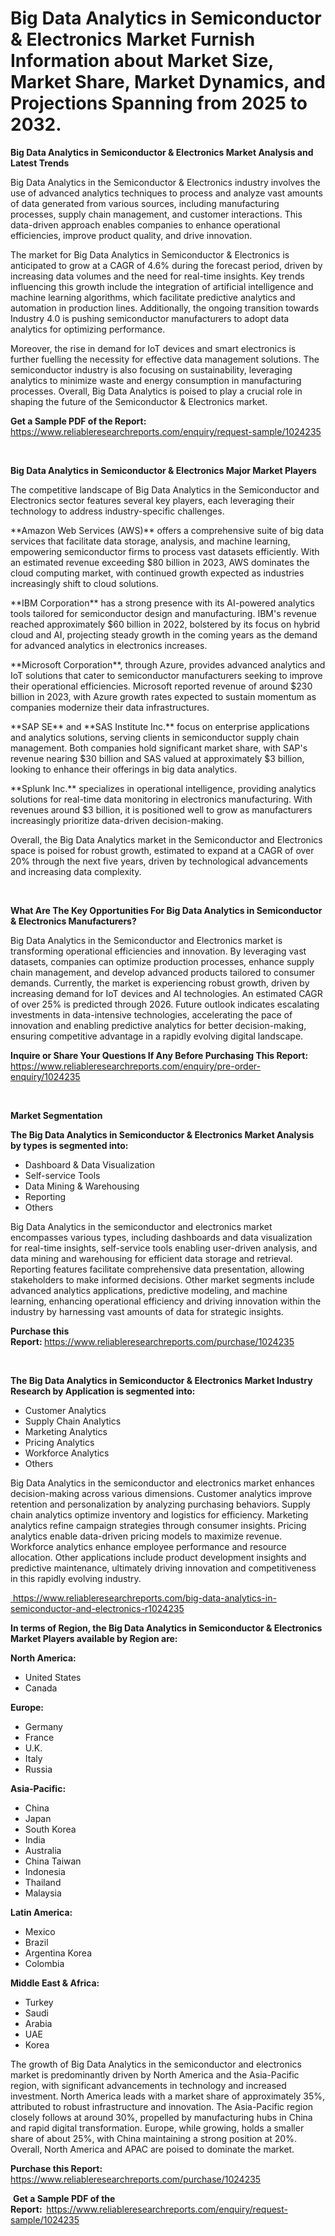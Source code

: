 <p><h1>Big Data Analytics in Semiconductor & Electronics Market Furnish Information about Market Size, Market Share, Market Dynamics, and Projections Spanning from 2025 to 2032.</h1></p><p><strong>Big Data Analytics in Semiconductor & Electronics Market Analysis and Latest Trends</strong></p>
<p><p>Big Data Analytics in the Semiconductor & Electronics industry involves the use of advanced analytics techniques to process and analyze vast amounts of data generated from various sources, including manufacturing processes, supply chain management, and customer interactions. This data-driven approach enables companies to enhance operational efficiencies, improve product quality, and drive innovation.</p><p>The market for Big Data Analytics in Semiconductor & Electronics is anticipated to grow at a CAGR of 4.6% during the forecast period, driven by increasing data volumes and the need for real-time insights. Key trends influencing this growth include the integration of artificial intelligence and machine learning algorithms, which facilitate predictive analytics and automation in production lines. Additionally, the ongoing transition towards Industry 4.0 is pushing semiconductor manufacturers to adopt data analytics for optimizing performance.</p><p>Moreover, the rise in demand for IoT devices and smart electronics is further fuelling the necessity for effective data management solutions. The semiconductor industry is also focusing on sustainability, leveraging analytics to minimize waste and energy consumption in manufacturing processes. Overall, Big Data Analytics is poised to play a crucial role in shaping the future of the Semiconductor & Electronics market.</p></p>
<p><strong>Get a Sample PDF of the Report:&nbsp;</strong> <a href="https://www.reliableresearchreports.com/enquiry/request-sample/1024235?utm_campaign=2295&utm_medium=2&utm_source=Github&utm_content=ia&utm_term=18042025&utm_id=big-data-analytics-in-semiconductor-electronics">https://www.reliableresearchreports.com/enquiry/request-sample/1024235</a></p>
<p>&nbsp;</p>
<p><strong>Big Data Analytics in Semiconductor & Electronics Major Market Players</strong></p>
<p><p>The competitive landscape of Big Data Analytics in the Semiconductor and Electronics sector features several key players, each leveraging their technology to address industry-specific challenges. </p><p>**Amazon Web Services (AWS)** offers a comprehensive suite of big data services that facilitate data storage, analysis, and machine learning, empowering semiconductor firms to process vast datasets efficiently. With an estimated revenue exceeding $80 billion in 2023, AWS dominates the cloud computing market, with continued growth expected as industries increasingly shift to cloud solutions.</p><p>**IBM Corporation** has a strong presence with its AI-powered analytics tools tailored for semiconductor design and manufacturing. IBM's revenue reached approximately $60 billion in 2022, bolstered by its focus on hybrid cloud and AI, projecting steady growth in the coming years as the demand for advanced analytics in electronics increases.</p><p>**Microsoft Corporation**, through Azure, provides advanced analytics and IoT solutions that cater to semiconductor manufacturers seeking to improve their operational efficiencies. Microsoft reported revenue of around $230 billion in 2023, with Azure growth rates expected to sustain momentum as companies modernize their data infrastructures.</p><p>**SAP SE** and **SAS Institute Inc.** focus on enterprise applications and analytics solutions, serving clients in semiconductor supply chain management. Both companies hold significant market share, with SAP's revenue nearing $30 billion and SAS valued at approximately $3 billion, looking to enhance their offerings in big data analytics.</p><p>**Splunk Inc.** specializes in operational intelligence, providing analytics solutions for real-time data monitoring in electronics manufacturing. With revenues around $3 billion, it is positioned well to grow as manufacturers increasingly prioritize data-driven decision-making.</p><p>Overall, the Big Data Analytics market in the Semiconductor and Electronics space is poised for robust growth, estimated to expand at a CAGR of over 20% through the next five years, driven by technological advancements and increasing data complexity.</p></p>
<p>&nbsp;</p>
<p><strong>What Are The Key Opportunities For Big Data Analytics in Semiconductor & Electronics Manufacturers?</strong></p>
<p><p>Big Data Analytics in the Semiconductor and Electronics market is transforming operational efficiencies and innovation. By leveraging vast datasets, companies can optimize production processes, enhance supply chain management, and develop advanced products tailored to consumer demands. Currently, the market is experiencing robust growth, driven by increasing demand for IoT devices and AI technologies. An estimated CAGR of over 25% is predicted through 2026. Future outlook indicates escalating investments in data-intensive technologies, accelerating the pace of innovation and enabling predictive analytics for better decision-making, ensuring competitive advantage in a rapidly evolving digital landscape.</p></p>
<p><strong>Inquire or Share Your Questions If Any Before Purchasing This Report:</strong> <a href="https://www.reliableresearchreports.com/enquiry/pre-order-enquiry/1024235?utm_campaign=2295&utm_medium=2&utm_source=Github&utm_content=ia&utm_term=18042025&utm_id=big-data-analytics-in-semiconductor-electronics">https://www.reliableresearchreports.com/enquiry/pre-order-enquiry/1024235</a></p>
<p>&nbsp;</p>
<p><strong>Market Segmentation</strong></p>
<p><strong>The Big Data Analytics in Semiconductor & Electronics Market Analysis by types is segmented into:</strong></p>
<p><ul><li>Dashboard & Data Visualization</li><li>Self-service Tools</li><li>Data Mining & Warehousing</li><li>Reporting</li><li>Others</li></ul></p>
<p><p>Big Data Analytics in the semiconductor and electronics market encompasses various types, including dashboards and data visualization for real-time insights, self-service tools enabling user-driven analysis, and data mining and warehousing for efficient data storage and retrieval. Reporting features facilitate comprehensive data presentation, allowing stakeholders to make informed decisions. Other market segments include advanced analytics applications, predictive modeling, and machine learning, enhancing operational efficiency and driving innovation within the industry by harnessing vast amounts of data for strategic insights.</p></p>
<p><strong>Purchase this Report:&nbsp;</strong><a href="https://www.reliableresearchreports.com/purchase/1024235?utm_campaign=2295&utm_medium=2&utm_source=Github&utm_content=ia&utm_term=18042025&utm_id=big-data-analytics-in-semiconductor-electronics">https://www.reliableresearchreports.com/purchase/1024235</a></p>
<p>&nbsp;</p>
<p><strong>The Big Data Analytics in Semiconductor & Electronics Market Industry Research by Application is segmented into:</strong></p>
<p><ul><li>Customer Analytics</li><li>Supply Chain Analytics</li><li>Marketing Analytics</li><li>Pricing Analytics</li><li>Workforce Analytics</li><li>Others</li></ul></p>
<p><p>Big Data Analytics in the semiconductor and electronics market enhances decision-making across various dimensions. Customer analytics improve retention and personalization by analyzing purchasing behaviors. Supply chain analytics optimize inventory and logistics for efficiency. Marketing analytics refine campaign strategies through consumer insights. Pricing analytics enable data-driven pricing models to maximize revenue. Workforce analytics enhance employee performance and resource allocation. Other applications include product development insights and predictive maintenance, ultimately driving innovation and competitiveness in this rapidly evolving industry.</p></p>
<p><a href="https://www.reliableresearchreports.com/big-data-analytics-in-semiconductor-and-electronics-r1024235?utm_campaign=2295&utm_medium=2&utm_source=Github&utm_content=ia&utm_term=18042025&utm_id=big-data-analytics-in-semiconductor-electronics">&nbsp;https://www.reliableresearchreports.com/big-data-analytics-in-semiconductor-and-electronics-r1024235</a></p>
<p><strong>In terms of Region, the Big Data Analytics in Semiconductor & Electronics Market Players available by Region are:</strong></p>
<p>
    <p> <strong> North America: </strong>
        <ul>
            <li>United States</li>
            <li>Canada</li>
        </ul>
        </p> 
    <p> <strong> Europe: </strong>
        <ul>
            <li>Germany</li>
            <li>France</li>
            <li>U.K.</li>
            <li>Italy</li>
            <li>Russia</li>
        </ul>
        </p> 
    <p> <strong> Asia-Pacific: </strong>
        <ul>
            <li>China</li>
            <li>Japan</li>
            <li>South Korea</li>
            <li>India</li>
            <li>Australia</li>
            <li>China Taiwan</li>
            <li>Indonesia</li>
            <li>Thailand</li>
            <li>Malaysia</li>
        </ul>
        </p> 
    <p> <strong> Latin America: </strong>
        <ul>
            <li>Mexico</li>
            <li>Brazil</li>
            <li>Argentina Korea</li>
            <li>Colombia</li>
        </ul>
        </p> 
    <p> <strong> Middle East & Africa: </strong>
        <ul>
            <li>Turkey</li>
            <li>Saudi</li>
            <li>Arabia</li>
            <li>UAE</li>
            <li>Korea</li>
        </ul>
    </p>
    </p>
<p><p>The growth of Big Data Analytics in the semiconductor and electronics market is predominantly driven by North America and the Asia-Pacific region, with significant advancements in technology and increased investment. North America leads with a market share of approximately 35%, attributed to robust infrastructure and innovation. The Asia-Pacific region closely follows at around 30%, propelled by manufacturing hubs in China and rapid digital transformation. Europe, while growing, holds a smaller share of about 25%, with China maintaining a strong position at 20%. Overall, North America and APAC are poised to dominate the market.</p></p>
<p><strong>Purchase this Report: </strong><a href="https://www.reliableresearchreports.com/purchase/1024235?utm_campaign=2295&utm_medium=2&utm_source=Github&utm_content=ia&utm_term=18042025&utm_id=big-data-analytics-in-semiconductor-electronics">https://www.reliableresearchreports.com/purchase/1024235</a></p>
<p>&nbsp;<strong>Get a Sample PDF of the Report:&nbsp;&nbsp;</strong><a href="https://www.reliableresearchreports.com/enquiry/request-sample/1024235?utm_campaign=2295&utm_medium=2&utm_source=Github&utm_content=ia&utm_term=18042025&utm_id=big-data-analytics-in-semiconductor-electronics">https://www.reliableresearchreports.com/enquiry/request-sample/1024235</a></p>
<p><strong></strong></p>
<p><p></p><p></p><p></p></p>